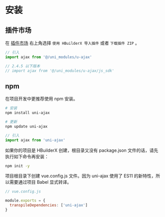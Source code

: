 # 安装

## 插件市场

在 [插件市场](https://ext.dcloud.net.cn/plugin?id=2351) 右上角选择 `使用 HBuilderX 导入插件` 或者 `下载插件 ZIP` 。

```js
// 引入
import ajax from '@/uni_modules/u-ajax'

// 2.4.5 以下版本
// import ajax from '@/uni_modules/u-ajax/js_sdk'
```

## npm

在项目开发中更推荐使用 npm 安装。

```bash
# 安装
npm install uni-ajax

# 更新
npm update uni-ajax
```

```js
// 引入
import ajax from 'uni-ajax'
```

如果你的项目是 HBuilderX 创建，根目录又没有 package.json 文件的话，请先执行如下命令再安装：

```bash
npm init -y
```

项目根目录下创建 vue.config.js 文件。因为 uni-ajax 使用了 ES11 的新特性，所以需要通过项目 Babel 显式转译。

```js
// vue.config.js

module.exports = {
  transpileDependencies: ['uni-ajax']
}
```
